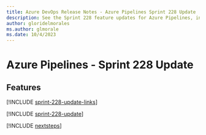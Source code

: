 ```yaml
---
title: Azure DevOps Release Notes - Azure Pipelines Sprint 228 Update
description: See the Sprint 228 feature updates for Azure Pipelines, including next steps.
author: gloridelmorales
ms.author: glmorale
ms.date: 10/4/2023
---
```


# Azure Pipelines - Sprint 228 Update

## Features

[!INCLUDE [sprint-228-update-links](../includes/pipelines/sprint-228-update-links.md)]

[!INCLUDE [sprint-228-update](../includes/pipelines/sprint-228-update.md)]

[!INCLUDE [nextsteps](../includes/nextsteps.md)]